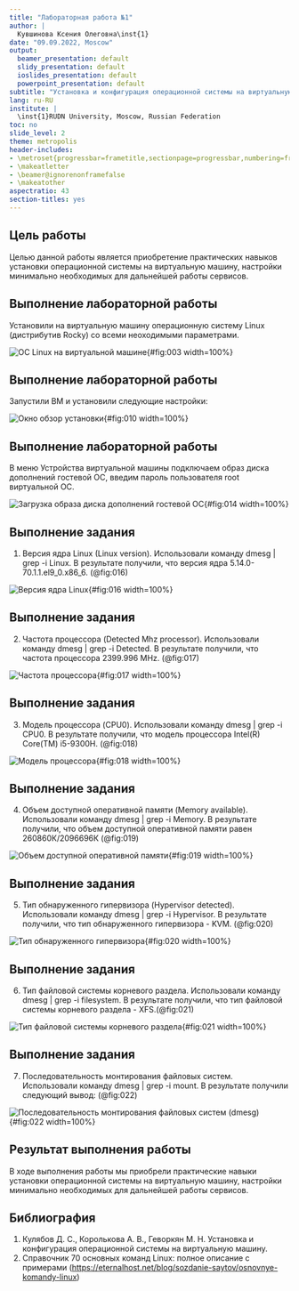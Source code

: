 ```yaml
---
title: "Лабораторная работа №1"
author: |
  Кувшинова Ксения Олеговна\inst{1}
date: "09.09.2022, Moscow"
output:
  beamer_presentation: default
  slidy_presentation: default
  ioslides_presentation: default
  powerpoint_presentation: default
subtitle: "Установка и конфигурация операционной системы на виртуальную машину"
lang: ru-RU
institute: |
  \inst{1}RUDN University, Moscow, Russian Federation
toc: no
slide_level: 2
theme: metropolis
header-includes:
- \metroset{progressbar=frametitle,sectionpage=progressbar,numbering=fraction}
- \makeatletter
- \beamer@ignorenonframefalse
- \makeatother
aspectratio: 43
section-titles: yes
---
```




## Цель работы

Целью данной работы является приобретение практических навыков установки операционной системы на виртуальную машину, настройки минимально необходимых для дальнейшей работы сервисов.

## Выполнение лабораторной работы

Установили на виртуальную машину операционную систему Linux (дистрибутив Rocky) со всеми неоходимыми параметрами.

![ОС Linux на виртуальной машине](5.png){#fig:003 width=100%}

## Выполнение лабораторной работы

Запустили ВМ и установили следующие настройки:

![Окно обзор установки](allthnigs.png){#fig:010 width=100%}

## Выполнение лабораторной работы

В меню Устройства виртуальной машины подключаем образ диска дополнений гостевой ОС, введим пароль пользователя root виртуальной ОС. 

![Загрузка образа диска дополнений гостевой ОС](dopobr2.png){#fig:014 width=100%}

## Выполнение задания 

1. Версия ядра Linux (Linux version).
Использовали команду dmesg | grep -i Linux. В результате получили, что версия ядра 5.14.0-70.1.1.el9_0.x86_6. (@fig:016)

![Версия ядра Linux](ex1.png){#fig:016 width=100%}

## Выполнение задания 

2. Частота процессора (Detected Mhz processor).
Использовали команду dmesg | grep -i Detected. В результате получили, что частота процессора 2399.996 MHz. (@fig:017)

![Частота процессора](ex2.png){#fig:017 width=100%}

## Выполнение задания 

3. Модель процессора (CPU0).
Использовали команду dmesg | grep -i CPU0. В результате получили, что модель процессора Intel(R) Core(TM) i5-9300H. (@fig:018)

![Модель процессора](ex3.png){#fig:018 width=100%}

## Выполнение задания 

4. Объем доступной оперативной памяти (Memory available).
Использовали команду dmesg | grep -i Memory. В результате получили, что объем доступной оперативной памяти равен 260860К/2096696К (@fig:019)

![Объем доступной оперативной памяти](ex4.png){#fig:019 width=100%}

## Выполнение задания 

5. Тип обнаруженного гипервизора (Hypervisor detected).
Использовали команду dmesg | grep -i Hypervisor. В результате получили, что тип обнаруженного гипервизора - KVM. (@fig:020)

![Тип обнаруженного гипервизора](ex5.png){#fig:020 width=100%}

## Выполнение задания 

6. Тип файловой системы корневого раздела.
Использовали команду dmesg | grep -i filesystem. В результате получили, что тип файловой системы корневого раздела - XFS.(@fig:021)

![Тип файловой системы корневого раздела](ex6.png){#fig:021 width=100%}

## Выполнение задания 

7. Последовательность монтирования файловых систем.
Использовали команду dmesg | grep -i mount. В результате получили следующий вывод: (@fig:022)

![Последовательность монтирования файловых систем (dmesg)](ex7.png){#fig:022 width=100%}


## Результат выполнения работы

В ходе выполнения работы мы приобрели практические навыки установки операционной системы на виртуальную машину, настройки минимально необходимых для дальнейшей работы сервисов.


## Библиография

1. Кулябов Д. С., Королькова А. В., Геворкян М. Н. Установка и конфигурация операционной системы на виртуальную машину.
2. Справочник 70 основных команд Linux: полное описание с примерами (https://eternalhost.net/blog/sozdanie-saytov/osnovnye-komandy-linux)
